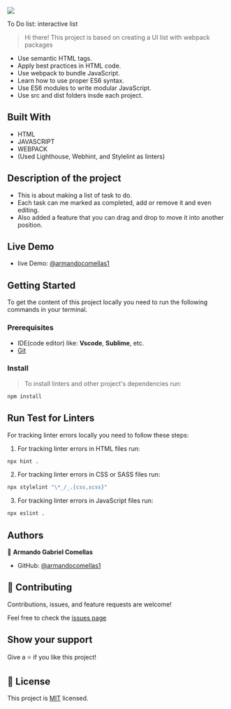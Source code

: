 ![](https://img.shields.io/badge/Microverse-blueviolet)

To Do list: interactive list

> Hi there! This project is based on creating a UI list with webpack packages

- Use semantic HTML tags.
- Apply best practices in HTML code.
- Use webpack to bundle JavaScript.
- Learn how to use proper ES6 syntax.
- Use ES6 modules to write modular JavaScript.
- Use src and dist folders insde each project.

## Built With

- HTML
- JAVASCRIPT
- WEBPACK
- (Used Lighthouse, Webhint, and Stylelint as linters)

## Description of the project

- This is about making a list of task to do.
- Each task can me marked as completed, add or remove it and even editing.
- Also added a feature that you can drag and drop to move it into another position.

## Live Demo

- live Demo: [@armandocomellas1](https://armandocomellas1.github.io/to-do.-list/dist/)

## Getting Started

To get the content of this project locally you need to run the following commands in your terminal.

### Prerequisites
- IDE(code editor) like: **Vscode**, **Sublime**, etc.
- [Git](https://www.linode.com/docs/guides/how-to-install-git-on-linux-mac-and-windows/)

### Install
> To install linters and other project's dependencies run:
```bash
npm install
```
## Run Test for Linters
For tracking linter errors locally you need to follow these steps:
1. For tracking linter errors in HTML files run:
```bash
npx hint .
```

2. For tracking linter errors in CSS or SASS files run:

```bash
npx stylelint "\*_/_.{css,scss}"
```

3. For tracking linter errors in JavaScript files run:

```bash
npx eslint .
```

## Authors

👤 **Armando Gabriel Comellas**

- GitHub: [@armandocomellas1](https://github.com/armandocomellas1)

## 🤝 Contributing

Contributions, issues, and feature requests are welcome!

Feel free to check the [issues page](https://armandocomellas1.github.io/capstone-project-conference/issues)

## Show your support

Give a ⭐️ if you like this project!

## 📝 License

This project is [MIT](./MIT.md) licensed.
